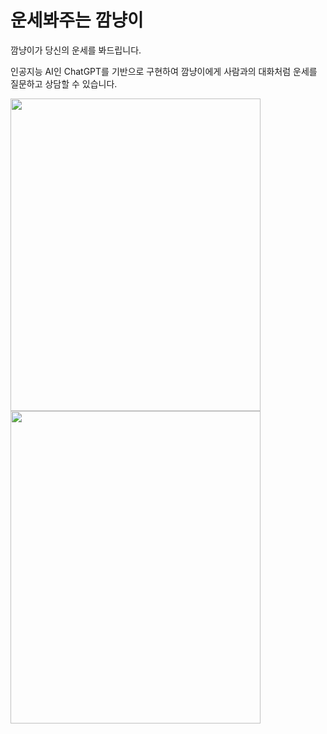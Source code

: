 # 운세봐주는 깜냥이

깜냥이가 당신의 운세를 봐드립니다.

인공지능 AI인 ChatGPT를 기반으로 구현하여 깜냥이에게 사람과의 대화처럼 운세를 질문하고 상담할 수 있습니다.


<img src="https://user-images.githubusercontent.com/107875213/236671922-462edb89-0d8d-40fc-9b3e-32e9354a5f97.png" width="400px" height="500px">
<img src="https://user-images.githubusercontent.com/107875213/236671925-b38f6516-f0c4-4379-ae43-297bf0f99876.png" width="400px" height="500px">
